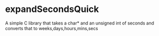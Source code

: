 expandSecondsQuick
==================

A simple C library that takes a char* and an unsigned int of seconds and converts that to weeks,days,hours,mins,secs

